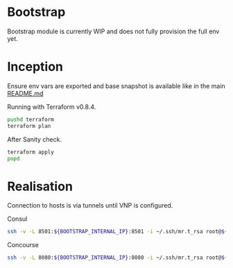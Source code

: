 # Bootstrap

Bootstrap module is currently WIP and does not fully provision the full env yet.

# Inception

Ensure env vars are exported and base snapshot is available like in the main [README.md](https://github.com/Klazomenai/rehab.earth/blob/master/README.md)

Running with Terraform v0.8.4.
```sh
pushd terraform
terraform plan
```

After Sanity check.
```sh
terraform apply
popd
```

# Realisation

Connection to hosts is via tunnels until VNP is configured.

Consul
```sh
ssh -v -L 8501:${BOOTSTRAP_INTERNAL_IP}:8501 -i ~/.ssh/mr.t_rsa root@${BASTION_EXTERNAL_IP}
```

Concourse
```sh
ssh -v -L 8080:${BOOTSTRAP_INTERNAL_IP}:8080 -i ~/.ssh/mr.t_rsa root@${BASTION_EXTERNAL_IP}
```
